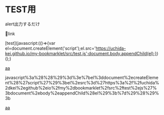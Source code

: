 # TEST用
alert出力するだけ

🔽link

[test](javascript:(()=>{var el=document.createElement('script');el.src='https://uchida-kei.github.io/my-bookmarklet/src/test.js';document.body.appendChild(el);})();)

<a href="javascript:(()=>{el=document.createElement('script');el.src='https://uchida-kei.github.io/my-bookmarklet/src/test.js';document.body.appendChild(el);})();">aa</a>

javascript%3a%28%28%29%3d%3e%7bel%3ddocument%2ecreateElement%28%27script%27%29%3bel%2esrc%3d%27https%3a%2f%2fuchida%2dkei%2egithub%2eio%2fmy%2dbookmarklet%2fsrc%2ftest%2ejs%27%3bdocument%2ebody%2eappendChild%28el%29%3b%7d%29%28%29%3b

<a href="javascript:%28%28%29%3d%3e%7bel%3ddocument%2ecreateElement%28%27script%27%29%3bel%2esrc%3d%27https%3a%2f%2fuchida%2dkei%2egithub%2eio%2fmy%2dbookmarklet%2fsrc%2ftest%2ejs%27%3bdocument%2ebody%2eappendChild%28el%29%3b%7d%29%28%29%3b">aa</a>

